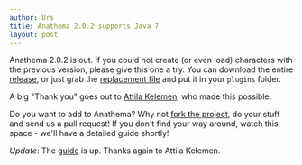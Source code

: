 ```yaml
---
author: Urs
title: Anathema 2.0.2 supports Java 7
layout: post
---
```


Anathema 2.0.2 is out.
If you could not create (or even load) characters with the previous version, please give this one a try.
You can download the entire [release](/downloads.html), or just grab the [replacement file](http://sourceforge.net/projects/anathema/files/Anathema%202.0.2%20Calibration/core.jar/download) and put it in your ``plugins`` folder.

A big "Thank you" goes out to [Attila Kelemen](http://github.com/kelemen), who made this possible.

Do you want to add to Anathema? Why not [fork the project](http://github.com/anathema/anathema), do your stuff and send us a pull request!
If you don't find your way around, watch this space - we'll have a detailed guide shortly!

*Update*: The [guide](/development_guide.html) is up. Thanks again to Attila Kelemen.